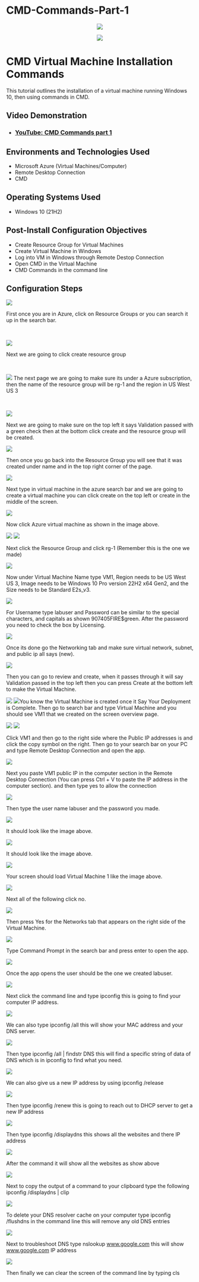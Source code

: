# CMD-Commands-Part-1
<p align="center">
<img src="https://www.wallpaperflare.com/static/79/573/83/code-minimalism-microsoft-windows-command-lines-wallpaper.jpg"/>
</p>
<p align="center">
<img src="https://github.com/Jacobvillagomez1/CMD-Commands-Part-1/assets/143027686/5a1b3c58-bcc2-48b0-bdb9-93bfc287b09c"/>
</p>
<h1>CMD Virtual Machine Installation Commands</h1>
This tutorial outlines the installation of a virtual machine running Windows 10, then using commands in CMD.<br />


<h2>Video Demonstration</h2>

- ### [YouTube: CMD Commands part 1](https://youtu.be/-1Sw9sHrPPk)

<h2>Environments and Technologies Used</h2>

- Microsoft Azure (Virtual Machines/Computer)
- Remote Desktop Connection
- CMD

<h2>Operating Systems Used </h2>

- Windows 10</b> (21H2)

<h2>Post-Install Configuration Objectives</h2>

- Create Resource Group for Virtual Machines
- Create Virtual Machine in Windows
- Log into VM in Windows through Remote Destop Connection  
- Open CMD in the Virtual Machine
- CMD Commands in the command line

<h2>Configuration Steps</h2>

<p>
<img src="https://github.com/Jacobvillagomez1/CMD-Commands-Part-1/assets/143027686/4d0bee33-04ea-48bf-8d2e-6f764ce8523c"/>
</p>
<p>
First once you are in Azure, click on Resource Groups or you can search it up in the search bar.
</p>
<br />

<p>
<img src="https://github.com/Jacobvillagomez1/CMD-Commands-Part-1/assets/143027686/0d1e8141-d7fc-4c1b-84c9-76fed61ed0ce"/>
</p>
<p>
Next we are going to click create resource group
</p>
<br />

<p>
<img src="https://github.com/Jacobvillagomez1/CMD-Commands-Part-1/assets/143027686/388e21ce-cad0-46b8-8bc6-ada943731b97"
<p>
The next page we are going to make sure its under a Azure subscription, then the name of the resource group will be rg-1 and the region in US West US 3
</p>
<br />
<p>
<img src="https://github.com/Jacobvillagomez1/CMD-Commands-Part-1/assets/143027686/54a499f6-cce7-4cf2-91e6-c7a2d047c518"
<p>
  
Next we are going to make sure on the top left it says Validation passed with a green check then at the bottom click create and the resource group will be created.
</p>
<p>
<img src="https://github.com/Jacobvillagomez1/CMD-Commands-Part-1/assets/143027686/a352f1a3-81bc-4088-a7f8-140ce798c67b"
<p>
  
Then once you go back into the Resource Group you will see that it was created under name and in the top right corner of the page.
</p>
<p>
<img src="https://github.com/Jacobvillagomez1/CMD-Commands-Part-1/assets/143027686/d503d5d1-0b3c-44a9-94e6-7046d9d764ab"
<p>
  
Next type in virtual machine in the azure search bar and we are going to create a virtual machine you can click create on the top left or create in the middle of the screen.
<p>
<img src="https://github.com/Jacobvillagomez1/CMD-Commands-Part-1/assets/143027686/68f68298-de96-49b3-8f37-1a450bad0a2f"
<p>
  
Now click Azure virtual machine as shown in the image above.
<p>
<img src="https://github.com/Jacobvillagomez1/CMD-Commands-Part-1/assets/143027686/68dab5ec-5351-44fb-9d44-6dbd3d873575"
<p>
<img src="https://github.com/Jacobvillagomez1/CMD-Commands-Part-1/assets/143027686/ee5d94f2-282d-4055-aaa2-6d3e13a268d3"  
<p>
  
Next click the Resource Group and click rg-1 (Remember this is the one we made)
<p>
<img src="https://github.com/Jacobvillagomez1/CMD-Commands-Part-1/assets/143027686/9a403d30-287d-4c32-a7c4-c21071fabe49"
<p>
  
Now under Virtual Machine Name type VM1, Region needs to be US West US 3, Image needs to be Windows 10 Pro version 22H2 x64 Gen2, and the Size needs to be Standard E2s_v3.
<p>
<img src="https://github.com/Jacobvillagomez1/CMD-Commands-Part-1/assets/143027686/efb0d977-7b44-49ba-9ded-24fee80137e5"
<p>
  
For Username type labuser and Password can be similar to the special characters, and capitals as shown 907405FIRE$green. After the password you need to check the box by Licensing. 
<p>
<img src="https://github.com/Jacobvillagomez1/CMD-Commands-Part-1/assets/143027686/d69be498-b1a9-45e5-9459-17cb185782a8"
<p>
  
Once its done go the Networking tab and make sure virtual network, subnet, and public ip all says (new). 
<p>
<img src="https://github.com/Jacobvillagomez1/CMD-Commands-Part-1/assets/143027686/80aef843-8a92-49ce-a305-3c9fc5968012"
<p>
  
Then you can go to review and create, when it passes through it will say Validation passed in the top left then you can press Create at the bottom left to make the Virtual Machine. 
<p>
<img src="https://github.com/Jacobvillagomez1/CMD-Commands-Part-1/assets/143027686/a3d69c50-6f22-4d4a-a5ad-576f72e784ce"
<p>
<img src="https://github.com/Jacobvillagomez1/CMD-Commands-Part-1/assets/143027686/6bac7907-dc24-49d0-8c6a-0324b767db92" 
  
You know the Virtual Machine is created once it Say Your Deployment is Complete. Then go to search bar and type Virtual Machine and you should see VM1 that we created on the screen overview page.
<p>
<img src="https://github.com/Jacobvillagomez1/CMD-Commands-Part-1/assets/143027686/dc481d82-fa7c-4464-8b4e-b48d3c5a8049"
<p>
<img src="https://github.com/Jacobvillagomez1/CMD-Commands-Part-1/assets/143027686/f399d089-8d94-45c7-ab6e-76b01e3ee893"
<p>
  
Click VM1 and then go to the right side where the Public IP addresses is and click the copy symbol on the right. Then go to your search bar on your PC and type Remote Desktop Connection and open the app. 
<p>
<img src="https://github.com/Jacobvillagomez1/CMD-Commands-Part-1/assets/143027686/5cdbf126-fad9-474d-badb-99e0266fc377"
<p>
  
Next you paste VM1 public IP in the computer section in the Remote Desktop Connection (You can press Ctrl + V to paste the IP address in the computer section). and then type yes to allow the connection
<p>
<img src="https://github.com/Jacobvillagomez1/CMD-Commands-Part-1/assets/143027686/8f3eec77-7fe3-49c2-b203-b127da649297"
<p>
  
Then type the user name labuser and the password you made.  
<p>
<img src="https://github.com/Jacobvillagomez1/CMD-Commands-Part-1/assets/143027686/32c98164-ecf5-4f43-9e14-df23d7475ab7"
<p>
  
It should look like the image above.
<p>
<img src="https://github.com/Jacobvillagomez1/CMD-Commands-Part-1/assets/143027686/71d2c7e6-b51c-4f3d-be91-0c1f0e601fa0"
<p>
  
It should look like the image above.
  
<p>
<img src="https://github.com/Jacobvillagomez1/CMD-Commands-Part-1/assets/143027686/62cb58ea-78c3-4068-873b-d662740921d6"
<p>
  
Your screen should load Virtual Machine 1 like the image above.
<p>
<img src="https://github.com/Jacobvillagomez1/CMD-Commands-Part-1/assets/143027686/96a12cbb-e2ce-4ed7-b905-f8cd8b3c8019"
<p>
  
Next all of the following click no.
<p>
<img src="https://github.com/Jacobvillagomez1/CMD-Commands-Part-1/assets/143027686/313f8b4a-b094-48bd-be8a-e5b272bdcc30"
<p>
  
Then press Yes for the Networks tab that appears on the right side of the Virtual Machine.
<p>
<img src="https://github.com/Jacobvillagomez1/CMD-Commands-Part-1/assets/143027686/f5a463bc-fc88-4c9b-9bed-06c5b9511290"
<p>
  
Type Command Prompt in the search bar and press enter to open the app.
<p>
<img src="https://github.com/Jacobvillagomez1/CMD-Commands-Part-1/assets/143027686/bc5af93b-9469-4f40-9f65-4a5996fd4f10"
<p>
  
Once the app opens the user should be the one we created labuser.
<p>
<img src="https://github.com/Jacobvillagomez1/CMD-Commands-Part-1/assets/143027686/ad0f6aca-b14a-4af4-9ed3-13bc27f7e0a9"
<p>
  
Next click the command line and type ipconfig this is going to find your computer IP address.
<p>
<img src="https://github.com/Jacobvillagomez1/CMD-Commands-Part-1/assets/143027686/2cfe3a59-0f31-4fb6-ada5-a33e3f06ad8f"
<p>
  
We can also type ipconfig /all this will show your MAC address and your DNS server.
<p>
<img src="https://github.com/Jacobvillagomez1/CMD-Commands-Part-1/assets/143027686/69ef9285-f631-46ab-aca0-6f034b47dda7"
<p>
  
Then type ipconfig /all | findstr DNS this will find a specific string of data of DNS which is in ipconfig to find what you need.
<p>
<img src="https://github.com/Jacobvillagomez1/CMD-Commands-Part-1/assets/143027686/ab579151-3e70-42db-885e-95d634e139b0"
<p>
  
We can also give us a new IP address by using ipconfig /release
<p>
<img src="https://github.com/Jacobvillagomez1/CMD-Commands-Part-1/assets/143027686/a60290d9-d67a-4aac-9b96-b92413e391a6"
<p>
  
Then type ipconfig /renew this is going to reach out to DHCP server to get a new IP address
<p>
<img src="https://github.com/Jacobvillagomez1/CMD-Commands-Part-1/assets/143027686/661aacf2-0f53-4a9b-b5f5-773c9a21274a"
<p>
  
Then type ipconfig /displaydns this shows all the websites and there IP address
<p>
<img src="https://github.com/Jacobvillagomez1/CMD-Commands-Part-1/assets/143027686/d56a509f-2520-4ca7-961e-87339f9d8c6b"
<p>
  
After the command it will show all the websites as show above 
<p>
<img src="https://github.com/Jacobvillagomez1/CMD-Commands-Part-1/assets/143027686/add6c722-ed40-46fd-b1f1-87febc533f6e"
<p>
  
Next to copy the output of a command to your clipboard type the following ipconfig /displaydns | clip
<p>
<img src="https://github.com/Jacobvillagomez1/CMD-Commands-Part-1/assets/143027686/ea212d56-6b53-4511-a0cc-0337031323d4"
<p>
  
To delete your DNS resolver cache on your computer type ipconfig /flushdns in the command line this will remove any old DNS entries
<p>
<img src="https://github.com/Jacobvillagomez1/CMD-Commands-Part-1/assets/143027686/20654b02-5bfd-41e5-b8a4-7188fbdb491a"
<p>
  
Next to troubleshoot DNS type nslookup www.google.com this will show www.google.com IP address
<p>
<img src="https://github.com/Jacobvillagomez1/CMD-Commands-Part-1/assets/143027686/fc2d5705-6f49-41da-bd1e-5bc612464e73"
<p>
  
Then finally we can clear the screen of the command line by typing cls

